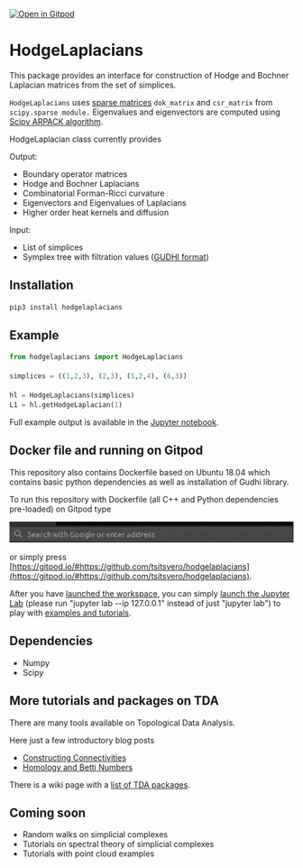 [![Open in Gitpod](https://gitpod.io/button/open-in-gitpod.svg)](https://gitpod.io/#https://github.com/tsitsvero/hodgelaplacians)

# HodgeLaplacians

This package provides an interface for construction of Hodge and Bochner Laplacian matrices from the set of simplices.

`HodgeLaplacians` uses [sparse matrices](https://docs.scipy.org/doc/scipy/reference/sparse.html) `dok_matrix` and `csr_matrix` from `scipy.sparse module.` Eigenvalues and eigenvectors are computed using [Scipy ARPACK algorithm](https://docs.scipy.org/doc/scipy/reference/tutorial/arpack.html).

HodgeLaplacian class currently provides

Output:
* Boundary operator matrices
* Hodge and Bochner Laplacians
* Combinatorial Forman-Ricci curvature
* Eigenvectors and Eigenvalues of Laplacians
* Higher order heat kernels and diffusion

Input:
* List of simplices
* Symplex tree with filtration values ([GUDHI format](http://gudhi.gforge.inria.fr/python/latest/simplex_tree_ref.html#gudhi.SimplexTree.get_skeleton))


## Installation
```python
pip3 install hodgelaplacians
```

## Example
```python
from hodgelaplacians import HodgeLaplacians

simplices = ((1,2,3), (2,3), (1,2,4), (6,3))

hl = HodgeLaplacians(simplices)
L1 = hl.getHodgeLaplacian(1)
```

Full example output is available in the [Jupyter notebook](examples/laplacians_combinatorial_data.ipynb).

## Docker file and running on Gitpod
This repository also contains Dockerfile based on Ubuntu 18.04 which contains basic python dependencies as well as installation of Gudhi library.

To run this repository with Dockerfile (all C++ and Python dependencies pre-loaded) on Gitpod type

![Open on Gitpod](/help/browser_field.gif "Open on Gitpod")

or simply press [https://gitpod.io/#https://github.com/tsitsvero/hodgelaplacians](https://gitpod.io/#https://github.com/tsitsvero/hodgelaplacians).

After you have [launched the workspace](https://server.misha.website/share/video/open_workspace.webm), you can simply [launch the Jupyter Lab](https://server.misha.website/share/video/open_examples_proteins.webm) (please run "jupyter lab --ip 127.0.0.1" instead of just "jupyter lab") to play with [examples and tutorials](https://github.com/tsitsvero/hodgelaplacians/tree/master/examples).

## Dependencies
* Numpy
* Scipy

## More tutorials and packages on TDA

There are many tools available on Topological Data Analysis.

Here just a few introductory blog posts
* [Constructing Connectivities](https://datawarrior.wordpress.com/2015/09/14/tda-2-constructing-connectivities/)
* [Homology and Betti Numbers](https://datawarrior.wordpress.com/2015/11/03/tda-3-homology-and-betti-numbers/)

There is a wiki page with a [list of TDA packages](https://en.wikipedia.org/wiki/Persistent_homology#Computation).

## Coming soon
* Random walks on simplicial complexes
* Tutorials on spectral theory of simplicial complexes
* Tutorials with point cloud examples
